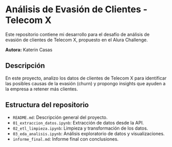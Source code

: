# Análisis de Evasión de Clientes - Telecom X

Este repositorio contiene mi desarrollo para el desafío de análisis de evasión de clientes de Telecom X, propuesto en el Alura Challenge.

**Autora:** Katerin Casas

## Descripción

En este proyecto, analizo los datos de clientes de Telecom X para identificar las posibles causas de la evasión (churn) y propongo insights que ayuden a la empresa a retener más clientes.

## Estructura del repositorio

- `README.md`: Descripción general del proyecto.
- `01_extraccion_datos.ipynb`: Extracción de datos desde la API.
- `02_etl_limpieza.ipynb`: Limpieza y transformación de los datos.
- `03_eda_analisis.ipynb`: Análisis exploratorio de datos y visualizaciones.
- `informe_final.md`: Informe final con conclusiones.